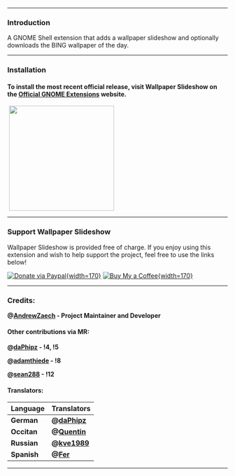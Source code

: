 -----
### Introduction

A GNOME Shell extension that adds a wallpaper slideshow and optionally downloads the BING wallpaper of the day.

-----

### Installation

#### To install the most recent official release, visit Wallpaper Slideshow on the [Official GNOME Extensions](https://extensions.gnome.org/extension/6281/wallpaper-slideshow/) website.

<a href="https://extensions.gnome.org/extension/6281/wallpaper-slideshow/"> <img src="https://gitlab.com/arcmenu/arcmenu-assets/raw/master/images/get-it-ego.png" width="240" style="margin-left: 4px"/></a>

-----

### Support Wallpaper Slideshow

Wallpaper Slideshow is provided free of charge. If you enjoy using this extension and wish to help support the project, feel free to use the links below!

[![Donate via Paypal](https://gitlab.com/arcmenu/arcmenu-assets/raw/master/images/paypal-badge.svg){width=170}](https://www.paypal.com/cgi-bin/webscr?cmd=_donations&business=53CWA7NR743WC&item_name=Support+Wallpaper+Slideshow&currency_code=USD&source=url) [![Buy My a Coffee](https://gitlab.com/arcmenu/arcmenu-assets/raw/master/images/bmc-yellow.svg){width=170}](https://buymeacoffee.com/azaech)

-----

### Credits:

**@[AndrewZaech](https://gitlab.com/AndrewZaech) - Project Maintainer and Developer**

#### Other contributions via MR:

**@[daPhipz](https://gitlab.com/daPhipz) - !4, !5**

**@[adamthiede](https://gitlab.com/adamthiede) - !8**

**@[sean288](https://gitlab.com/sean288) - !12**


#### Translators:

| Language | Translators |
| ------ | ------ |
| **German** | **@[daPhipz](https://gitlab.com/daPhipz)** |
| **Occitan** | **@[Quentin](https://gitlab.com/quenty_occitania)** |
| **Russian** | **@[kve1989](https://gitlab.com/kve1989)** |
| **Spanish** | **@[Fer](https://gitlab.com/Imparator)** |

-----
